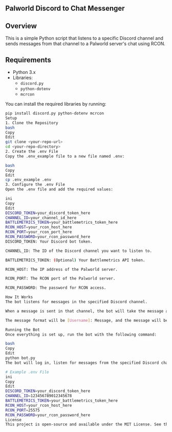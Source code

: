   ## Palworld Discord to Chat Messenger</summary>
  
  ## Overview

  This is a simple Python script that listens to a specific Discord channel and sends messages from that channel to a Palworld server's chat using RCON.

  ## Requirements

  - Python 3.x
  - Libraries:
    - `discord.py`
    - `python-dotenv`
    - `mcrcon`
  
  You can install the required libraries by running:

  ```bash
  pip install discord.py python-dotenv mcrcon
Setup
1. Clone the Repository
bash
Copy
Edit
git clone <your-repo-url>
cd <your-repo-directory>
2. Create the .env File
Copy the .env_example file to a new file named .env:

bash
Copy
Edit
cp .env_example .env
3. Configure the .env File
Open the .env file and add the required values:

ini
Copy
Edit
DISCORD_TOKEN=your_discord_token_here
CHANNEL_ID=your_channel_id_here
BATTLEMETRICS_TOKEN=your_battlemetrics_token_here
RCON_HOST=your_rcon_host_here
RCON_PORT=your_rcon_port_here
RCON_PASSWORD=your_rcon_password_here
DISCORD_TOKEN: Your Discord bot token.

CHANNEL_ID: The ID of the Discord channel you want to listen to.

BATTLEMETRICS_TOKEN: (Optional) Your Battlemetrics API token.

RCON_HOST: The IP address of the Palworld server.

RCON_PORT: The RCON port of the Palworld server.

RCON_PASSWORD: The password for RCON access.

How It Works
The bot listens for messages in the specified Discord channel.

When a message is sent in that channel, the bot will take the message and send it to the Palworld server chat via RCON.

The message format will be [Username]: Message, and the message will be truncated to 128 characters to avoid overflow.

Running the Bot
Once everything is set up, run the bot with the following command:

bash
Copy
Edit
python bot.py
The bot will log in, listen for messages from the specified Discord channel, and send them to the Palworld server.

# Example .env File
ini
Copy
Edit
DISCORD_TOKEN=your_discord_token_here
CHANNEL_ID=123456789012345678
BATTLEMETRICS_TOKEN=your_battlemetrics_token_here
RCON_HOST=your_rcon_host_here
RCON_PORT=25575
RCON_PASSWORD=your_rcon_password_here
License
This project is open-source and available under the MIT License. See the LICENSE file for more information.
